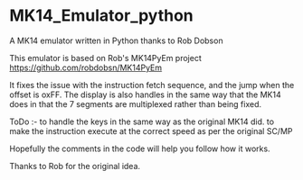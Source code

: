 # MK14_Emulator_python
A MK14 emulator written in Python thanks to Rob Dobson

This emulator is based on Rob's MK14PyEm project
https://github.com/robdobsn/MK14PyEm

It fixes the issue with the instruction fetch sequence, and the jump when the offset is oxFF.
The display is also handles in the same way that the MK14 does in that the 7 segments are multiplexed rather than being fixed.

ToDo :- to handle the keys in the same way as the original MK14 did.
        to make the instruction execute at the correct speed as per the original SC/MP

Hopefully the comments in the code will help you follow how it works.

Thanks to Rob for the original idea.
